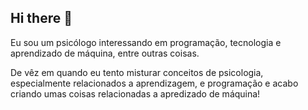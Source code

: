 ## Hi there 👋

Eu sou um psicólogo interessando em programação, tecnologia e aprendizado de máquina, entre outras coisas.

De vêz em quando eu tento misturar conceitos de psicologia, especialmente relacionados a aprendizagem, e programação e acabo criando umas coisas relacionadas a apredizado de máquina!

<!--
**varejad/varejad** is a ✨ _special_ ✨ repository because its `README.md` (this file) appears on your GitHub profile.

Here are some ideas to get you started:

- 🔭 I’m currently working on ...
- 🌱 I’m currently learning ...
- 👯 I’m looking to collaborate on ...
- 🤔 I’m looking for help with ...
- 💬 Ask me about ...
- 📫 How to reach me: ...
- 😄 Pronouns: ...
- ⚡ Fun fact: ...
-->

